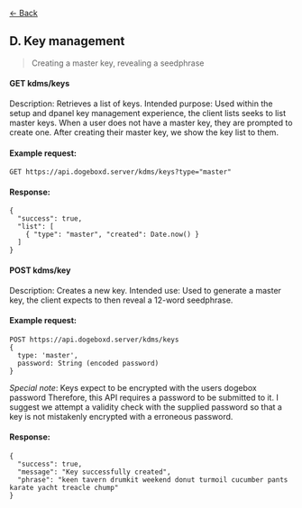 [&larr; Back](README.md)

## D. Key management

> Creating a master key, revealing a seedphrase

#### GET kdms/keys

Description: Retrieves a list of keys.
Intended purpose: Used within the setup and dpanel key management experience, the client lists seeks to list master keys.
When a user does not have a master key, they are prompted to create one.  After creating their master key, we show the key list to them.

#### Example request:

```
GET https://api.dogeboxd.server/kdms/keys?type="master"
```

#### Response:

```
{
  "success": true,
  "list": [
    { "type": "master", "created": Date.now() }
  ]
}
```

#### POST kdms/key

Description: Creates a new key.
Intended use: Used to generate a master key, the client expects to then reveal a 12-word seedphrase.

#### Example request:

```
POST https://api.dogeboxd.server/kdms/keys
{
  type: 'master',
  password: String (encoded password)
}
```

*Special note*: Keys expect to be encrypted with the users dogebox password
Therefore, this API requires a password to be submitted to it. 
I suggest we attempt a validity check with the supplied password so that a key
is not mistakenly encrypted with a erroneous password. 

#### Response:

```
{
  "success": true,
  "message": "Key successfully created",
  "phrase": "keen tavern drumkit weekend donut turmoil cucumber pants karate yacht treacle chump"
}
```